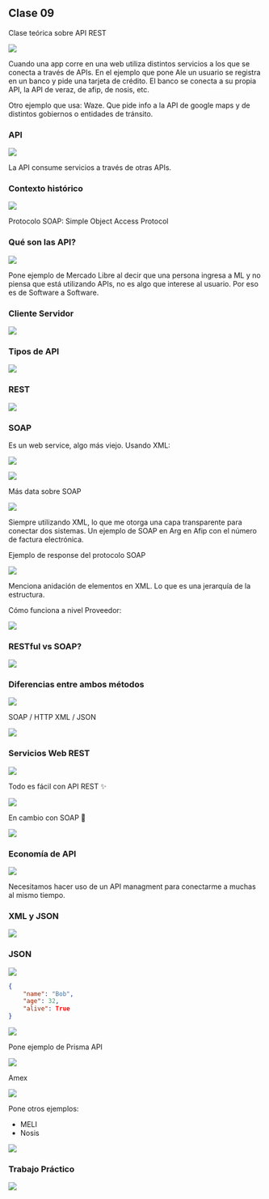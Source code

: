 ## Clase 09

Clase teórica sobre API REST

![](./211-assets/ppt-15-moviles.png)

Cuando una app corre en una web utiliza distintos servicios a los que se conecta a través de APIs. En el ejemplo que pone Ale un usuario se registra en un banco y pide una tarjeta de crédito. El banco se conecta a su propia API, la API de veraz, de afip, de nosis, etc.

Otro ejemplo que usa: Waze. Que pide info a la API de google maps y de distintos gobiernos o entidades de tránsito.

### API

![](./211-assets/ppt-16-moviles.png)

La API consume servicios a través de otras APIs. 

### Contexto histórico

![](./211-assets/ppt-17-moviles.png)

Protocolo SOAP: Simple Object Access Protocol

### Qué son las API?

![](./211-assets/ppt-18-moviles.png)

Pone ejemplo de Mercado Libre al decir que una persona ingresa a ML y no piensa que está utilizando APIs, no es algo que interese al usuario. Por eso es de Software a Software.

### Cliente Servidor

![](./211-assets/ppt-19-moviles.png)

### Tipos de API

![](./211-assets/ppt-20-moviles.png)

### REST

![](./211-assets/ppt-21-moviles.png)


### SOAP 
Es un web service, algo más viejo. Usando XML:

![](./211-assets/ppt-22-moviles.png)

![](./211-assets/ppt-23-moviles.png)

Más data sobre SOAP

![](./211-assets/ppt-24-moviles.png)

Siempre utilizando XML, lo que me otorga una capa transparente para conectar dos sistemas. Un ejemplo de SOAP en Arg en Afip con el número de factura electrónica.

Ejemplo de response del protocolo SOAP

![](./211-assets/ppt-25-moviles.png)

Menciona anidación de elementos en XML. Lo que es una jerarquía de la estructura.

Cómo funciona a nivel Proveedor:

![](./211-assets/ppt-26-moviles.png)

### RESTful vs SOAP?

![](./211-assets/ppt-27-moviles.png)

### Diferencias entre ambos métodos

![](./211-assets/ppt-28-moviles.png)

SOAP / HTTP
XML  /  JSON

![](./211-assets/ppt-29-moviles.png)

### Servicios Web REST

![](./211-assets/ppt-30-moviles.png)

Todo es fácil con API REST ✨

![](./211-assets/ppt-31-moviles.png)

En cambio con SOAP 👴

![](./211-assets/ppt-32-moviles.png)

### Economía de API

![](./211-assets/ppt-33-moviles.png)

Necesitamos hacer uso de un API managment para conectarme a muchas al mismo tiempo.

### XML y JSON

![](./211-assets/ppt-34-moviles.png)

### JSON

![](./211-assets/ppt-35-moviles.png)

```json
{
	"name": "Bob",
	"age": 32,
	"alive": True
}
```

![](./211-assets/ppt-36-moviles.png)

Pone ejemplo de Prisma API

![](./211-assets/ppt-37-moviles.png)

Amex

![](./211-assets/ppt-38-moviles.png)

Pone otros ejemplos:

- MELI
- Nosis

![](./211-assets/ppt-39-moviles.png)

### Trabajo Práctico

![](./211-assets/ppt-40-moviles.png)

